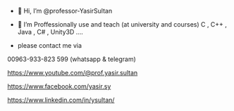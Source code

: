 - 👋 Hi, I’m @professor-YasirSultan
- 👀 I’m Proffessionally use and teach (at university and courses) C , C++ , Java , C# , Unity3D ....

- please contact me via

00963-933-823 599 (whatsapp & telegram)

https://www.youtube.com/@prof.yasir.sultan

https://www.facebook.com/yasir.sy

https://www.linkedin.com/in/ysultan/
